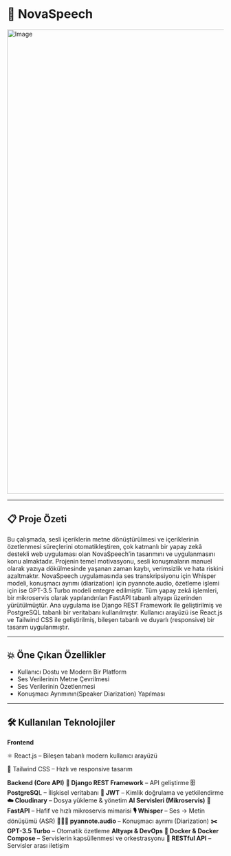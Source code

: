 # 🎵 NovaSpeech 

<img width="1920" height="1080" alt="Image" src="https://github.com/user-attachments/assets/6c521c55-9350-4c85-bf95-fbc3bf4049fa" />

---

## 📋 Proje Özeti

Bu çalışmada, sesli içeriklerin metne dönüştürülmesi ve içeriklerinin özetlenmesi süreçlerini otomatikleştiren, çok katmanlı bir yapay zekâ destekli web uygulaması olan NovaSpeech’in tasarımını ve uygulanmasını konu almaktadır. Projenin temel motivasyonu, sesli konuşmaların manuel olarak yazıya dökülmesinde yaşanan zaman kaybı, verimsizlik ve hata riskini azaltmaktır.
NovaSpeech uygulamasında ses transkripsiyonu için Whisper modeli, konuşmacı ayrımı (diarization) için pyannote.audio, özetleme işlemi için ise GPT-3.5 Turbo modeli entegre edilmiştir. Tüm yapay zekâ işlemleri, bir mikroservis olarak yapılandırılan FastAPI tabanlı altyapı üzerinden yürütülmüştür. Ana uygulama ise Django REST Framework ile geliştirilmiş ve PostgreSQL tabanlı bir veritabanı kullanılmıştır. Kullanıcı arayüzü ise React.js ve Tailwind CSS ile geliştirilmiş, bileşen tabanlı ve duyarlı (responsive) bir tasarım uygulanmıştır.

 ---

## 💥 Öne Çıkan Özellikler

- Kullanıcı Dostu ve Modern Bir Platform 
- Ses Verilerinin Metne Çevrilmesi
- Ses Verilerinin Özetlenmesi
- Konuşmacı Ayrımının(Speaker Diarization) Yapılması

---

## 🛠️ Kullanılan Teknolojiler

**Frontend**

⚛️ React.js – Bileşen tabanlı modern kullanıcı arayüzü

🎨 Tailwind CSS – Hızlı ve responsive tasarım

**Backend (Core API)**
**🐍 Django REST Framework** – API geliştirme
**🗄️ PostgreSQ**L – İlişkisel veritabanı
**🔐 JWT** – Kimlik doğrulama ve yetkilendirme
**☁️ Cloudinary** – Dosya yükleme & yönetim
**AI Servisleri (Mikroservis)**
**🐍 FastAPI** – Hafif ve hızlı mikroservis mimarisi
**🎙️ Whisper** – Ses → Metin dönüşümü (ASR)
**🧑‍🤝‍🧑 pyannote.audio** – Konuşmacı ayrımı (Diarization)
**✂️ GPT-3.5 Turbo** – Otomatik özetleme
**Altyapı & DevOps**
**🐳 Docker & Docker Compose** – Servislerin kapsüllenmesi ve orkestrasyonu
**🔄 RESTful API** – Servisler arası iletişim



